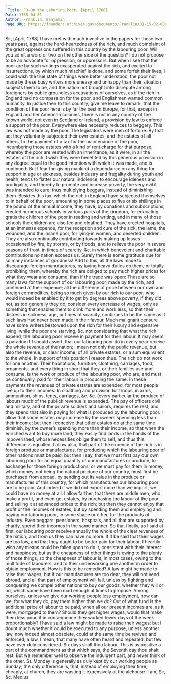 ```yaml
---
 Title: FO-On the Laboring Poor, [April 1768]
Date: 1768-04-01
Author: Franklin, Benjamin
Page URL: https://founders.archives.gov/documents/Franklin/01-15-02-0064
---
```


Sir,
[April, 1768]
I have met with much invective in the papers for these two years past, against the hard-heartedness of the rich, and much complaint of the great oppressions suffered in this country by the labouring poor. Will you admit a word or two on the other side of the question? I do not propose to be an advocate for oppression, or oppressors. But when I see that the poor are by such writings exasperated against the rich, and excited to insurrections, by which much mischief is done, and some forfeit their lives,  I could wish the true state of things were better understood, the poor not made by these busy writers more uneasy and unhappy than their situation subjects them to be, and the nation not brought into disrepute among foreigners by public groundless accusations of ourselves, as if the rich in England had no compassion for the poor, and Englishmen wanted common humanity.
In justice then to this country, give me leave to remark, that the condition of the poor here is by far the best in Europe, for that, except in England and her American colonies, there is not in any country of the known world, not even in Scotland or Ireland, a provision by law to enforce a support of the poor. Everywhere else necessity reduces to beggary. This law was not made by the poor. The legislators were men of fortune. By that act they voluntarily subjected their own estates, and the estates of all others, to the payment of a tax for the maintenance of the poor, incumbering those estates with a kind of rent charge for that purpose, whereby the poor are vested with an inheritance, as it were, in all the estates of the rich. I wish they were benefited by this generous provision in any degree equal to the good intention with which it was made, and is continued: But I fear the giving mankind a dependance on any thing for support in age or sickness, besides industry and frugality during youth and health, tends to flatter our natural indolence, to encourage idleness and prodigality, and thereby to promote and increase poverty, the very evil it was intended to cure; thus multiplying beggars, instead of diminishing them.
Besides this tax, which the rich in England have subjected themselves to in behalf of the poor, amounting in some places to five or six shillings in the pound of the annual income, they have, by donations and subscriptions, erected numerous schools in various parts of the kingdom, for educating gratis the children of the poor in reading and writing, and in many of those schools the children are also fed and cloathed. They have erected hospitals, at an immense expence, for the reception and cure of the sick, the lame, the wounded, and the insane poor, for lying-in women, and deserted children. They are also continually contributing towards making up losses occasioned by fire, by storms, or by floods, and to relieve the poor in severe seasons of frost, in times of scarcity, &c. in which benevolent and charitable contributions no nation exceeds us. Surely there is some gratitude due for so many instances of goodness!
Add to this, all the laws made to discourage foreign manufactures, by laying heavy duties on them, or totally prohibiting them, whereby the rich are obliged to pay much higher prices for what they wear and consume, than if the trade was open: These are so many laws for the support of our labouring poor, made by the rich, and continued at their expence; all the difference of price between our own and foreign commodities, being so much given by our rich to our poor; who would indeed be enabled by it to get by degrees above poverty, if they did not, as too generally they do, consider every encrease of wages, only as something that enables them to drink more and work less; so that their distress in sickness, age, or times of scarcity, continues to be the same as if such laws had never been made in their favour.
Much malignant censure have some writers bestowed upon the rich for their luxury and expensive living, while the poor are starving, &c. not considering that what the rich expend, the labouring poor receive in payment for their labour. It may seem a paradox if I should assert, that our labouring poor do in every year receive the whole revenue of the nation; I mean not only the public revenue, but also the revenue, or clear income, of all private estates, or a sum equivalent to the whole. In support of this position I reason thus. The rich do not work for one another. Their habitations, furniture, cloathing, carriages, food, ornaments, and every thing in short that they, or their families use and consume, is the work or produce of the labouring poor, who are, and must be continually, paid for their labour in producing the same. In these payments the revenues of private estates are expended, for most people live up to their incomes. In cloathing and provision for troops, in arms, ammunition, ships, tents, carriages, &c. &c. (every particular the produce of labour) much of the publick revenue is expended. The pay of officers civil and military, and of the private soldiers and sailors, requires the rest; and they spend that also in paying for what is produced by the labouring poor. I allow that some estates may increase by the owners spending less than their income; but then I conceive that other estates do at the same time diminish, by the owner’s spending more than their income, so that when the enriched want to buy more land, they easily find lands in the hands of the impoverished, whose necessities oblige them to sell; and thus this difference is equalled. I allow also, that part of the expence of the rich is in foreign produce or manufactures, for producing which the labouring poor of other nations must be paid; but then I say, that we must first pay our own labouring poor for an equal quantity of our manufactures or produce, to exchange for those foreign productions, or we must pay for them in money, which money, not being the natural produce of our country, must first be purchased from abroad, by sending out its value in the produce or manufactures of this country, for which manufactures our labouring poor are to be paid. And indeed if we did not export more than we import, we could have no money at all. I allow farther, that there are middle men, who make a profit, and even get estates, by purchasing the labour of the poor and selling it at advanced prices to the rich; but then they cannot enjoy that profit or the incomes of estates, but by spending them and employing and paying our laboring poor, in some shape or other, for the products of industry. Even beggars, pensioners, hospitals, and all that are supported by charity, spend their incomes in the same manner. So that finally, as I said at first, our labouring poor receive annually the whole of the clear revenues of the nation, and from us they can have no more.
If it be said that their wages are too low, and that they ought to be better paid for their labour, I heartily wish any means could be fallen upon to do it, consistent with their interest and happiness; but as the cheapness of other things is owing to the plenty of those things, so the cheapness of labour is, in most cases, owing to the multitude of labourers, and to their underworking one another in order to obtain employment. How is this to be remedied? A law might be made to raise their wages; but if our manufactures are too dear, they will not vend abroad, and all that part of employment will fail, unless by fighting and conquering we compel other nations to buy our goods, whether they will or no, which some have been mad enough at times to propose. Among ourselves, unless we give our working people less employment, how can we, for what they do, pay them higher than we do? Out of what fund is the additional price of labour to be paid, when all our present incomes are, as it were, mortgaged to them? Should they get higher wages, would that make them less poor, if in consequence they worked fewer days of the week proportionably? I have said a law might be made to raise their wages; but I doubt much whether it could be executed to any purpose, unless another law, now indeed almost obsolete, could at the same time be revived and enforced; a law, I mean, that many have often heard and repeated, but few have ever duly considered. Six days shalt thou labour. This is as positive a part of the commandment as that which says, the Seventh day thou shalt rest. But we remember well to observe the indulgent part, and never think of the other. St. Monday is generally as duly kept by our working people as Sunday; the only difference is, that, instead of employing their time, cheaply, at church, they are wasting it expensively at the alehouse. I am, Sir, &c.
Medius

